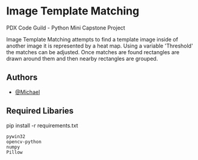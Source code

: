 
# Image Template Matching

PDX Code Guild - Python Mini Capstone Project

Image Template Matching attempts to find a template image inside of another image
it is represented by a heat map. Using a variable 'Threshold' the matches can be
adjusted. Once matches are found rectangles are drawn around them and then nearby
rectangles are grouped.


## Authors

- [@Michael](https://www.github.com/cdmichaelb)


## Required Libaries

pip install -r requirements.txt

```
pywin32
opencv-python
numpy
Pillow
```
    